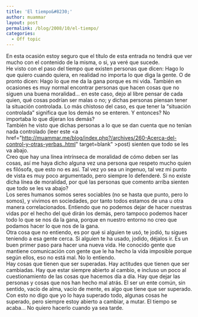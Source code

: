 ```yaml
---
title: 'El tiempo&#8230;'
author: muammar
layout: post
permalink: /blog/2008/10/el-tiempo/
categories:
  - Off topic
---
```

En esta ocasión estoy seguro que el título de esta entrada no tendrá que ver mucho con el contenido de la misma, o si, ya veré que sucede.  
He visto con el paso del tiempo que existen personas que dicen: Hago lo que quiero cuando quiera, en realidad no importa lo que diga la gente. O de pronto dicen: Hago lo que me da la gana porque es mi vida. También en ocasiones es muy normal encontrar personas que hacen cosas que no siguen una buena moralidad&#8230; en este caso, dejo al libre pensar de cada quien, qué cosas podrían ser malas o no; y dichas personas piensan tener la situación controlada. Lo más chistoso del caso, es que tener la “situación controlada” significa que los demás no se enteren. Y entonces? No importaba lo que dijeran los demás?  
También he visto que dichas personas a lo que se dan cuenta que no tenían nada controlado (leer este <a href="http://muammar.me/blog/index.php?/archives/260-Acerca-del-control-y-otras-yerbas..html" target=blank" >post</a>) sienten que todo se les va abajo.  
Creo que hay una línea intrínseca de moralidad de cómo deben ser las cosas, así me haya dicho alguna vez una persona que respeto mucho quien es filósofa, que esto no es así. Tal vez yo sea un ingenuo, tal vez mi punto de vista es muy poco argumentado, pero siempre lo defenderé. Si no existe dicha línea de moralidad, por qué las personas que comento arriba sienten que todo se les va abajo?  
Los seres humanos somos seres sociables (no se hasta que punto, pero lo somos), y vivimos en sociedades, por tanto todos estamos de una u otra manera correlacionados. Entiendo que no podemos dejar de hacer nuestras vidas por el hecho del qué dirán los demás, pero tampoco podemos hacer todo lo que se nos da la gana, porque en nuestro entorno no creo que podamos hacer lo que nos de la gana.  
Otra cosa que no entiendo, es por qué si alguien te usó, te jodió, tu sigues teniendo a esa gente cerca. Si alguien te ha usado, jodido, déjalos ir. Es un buen primer paso para hacer una nueva vida. He conocido gente que mantiene comunicación con gente que le ha hecho la vida imposible porque según ellos, eso no está mal. No lo entiendo.  
Hay cosas que tienen que ser superadas. Hay actitudes que tienen que ser cambiadas. Hay que estar siempre abierto al cambio, e incluso un poco al cuestionamiento de las cosas que hacemos día a día. Hay que dejar las personas y cosas que nos han hecho mal atrás. El ser un ente común, sin sentido, vacío de alma, vacío de mente, es algo que tiene que ser superado. Con esto no digo que yo lo haya superado todo, algunas cosas he superado, pero siempre estoy abierto a cambiar, a mutar. El tiempo se acaba&#8230; No quiero hacerlo cuando ya sea tarde.